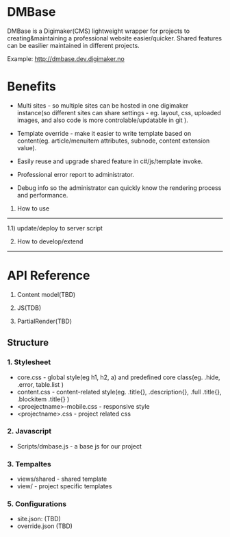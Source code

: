 DMBase
=============

DMBase is a Digimaker(CMS) lightweight wrapper for projects to creating&maintaining a professional website easier/quicker. Shared features can be easilier maintained in different projects.

Example: http://dmbase.dev.digimaker.no


Benefits
===========
- Multi sites - so multiple sites can be hosted in one digimaker instance(so different sites can share settings - eg. layout, css, uploaded images, and also code is more controlable/updatable in git ).

- Template override - make it easier to write template based on content(eg. article/menuitem attributes, subnode, content extension value).

- Easily reuse and upgrade shared feature in c#/js/template invoke.

- Professional error report to administrator. 

- Debug info so the administrator can quickly know the rendering process and performance.


1) How to use
----------
1.1) update/deploy to server
script


2) How to develop/extend
---------------




API Reference 
===========================
1) Content model(TBD)

2) JS(TDB)

3) PartialRender(TBD)



Structure
-----

 ### 1. Stylesheet
- core.css - global style(eg h1, h2, a) and predefined core class(eg. .hide, .error, table.list )
- content.css - content-related style(eg. .title{}, .description{}, .full .title{}, .blockitem .title{} )
- \<proejectname\>-mobile.css - responsive style
- \<projectname\>.css - project related css


### 2. Javascript
- Scripts/dmbase.js - a base js for our project

### 3. Tempaltes
- views/shared - shared template
- view/<projectname> - project specific templates


### 5. Configurations
 - site.json: (TBD)
 - override.json (TBD)














